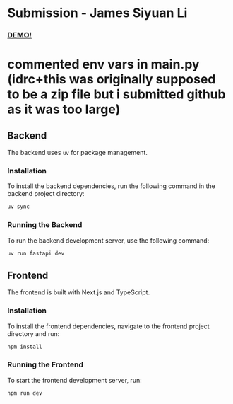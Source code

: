 # Submission - James Siyuan Li
### [DEMO!](https://drive.google.com/file/d/1ILo2MjBigSefwg7FyrYUoLkoeHWB6w6s/view?usp=sharing)

# commented env vars in main.py (idrc+this was originally supposed to be a zip file but i submitted github as it was too large)

## Backend

The backend uses `uv` for package management.

### Installation

To install the backend dependencies, run the following command in the backend project directory:

```bash
uv sync
```

### Running the Backend

To run the backend development server, use the following command:

```bash
uv run fastapi dev
```

## Frontend

The frontend is built with Next.js and TypeScript.

### Installation

To install the frontend dependencies, navigate to the frontend project directory and run:

```bash
npm install
```

### Running the Frontend

To start the frontend development server, run:

```bash
npm run dev
```
